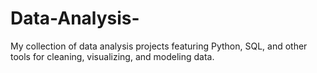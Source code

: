 # Data-Analysis-
My collection of data analysis projects featuring Python, SQL, and other tools for cleaning, visualizing, and modeling data.

